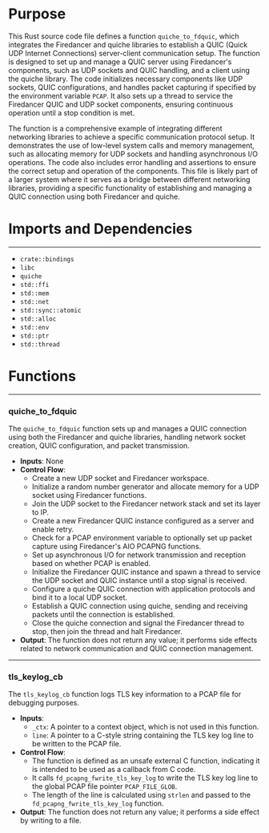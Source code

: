 # Purpose
This Rust source code file defines a function `quiche_to_fdquic`, which integrates the Firedancer and quiche libraries to establish a QUIC (Quick UDP Internet Connections) server-client communication setup. The function is designed to set up and manage a QUIC server using Firedancer's components, such as UDP sockets and QUIC handling, and a client using the quiche library. The code initializes necessary components like UDP sockets, QUIC configurations, and handles packet capturing if specified by the environment variable `PCAP`. It also sets up a thread to service the Firedancer QUIC and UDP socket components, ensuring continuous operation until a stop condition is met.

The function is a comprehensive example of integrating different networking libraries to achieve a specific communication protocol setup. It demonstrates the use of low-level system calls and memory management, such as allocating memory for UDP sockets and handling asynchronous I/O operations. The code also includes error handling and assertions to ensure the correct setup and operation of the components. This file is likely part of a larger system where it serves as a bridge between different networking libraries, providing a specific functionality of establishing and managing a QUIC connection using both Firedancer and quiche.
# Imports and Dependencies

---
- `crate::bindings`
- `libc`
- `quiche`
- `std::ffi`
- `std::mem`
- `std::net`
- `std::sync::atomic`
- `std::alloc`
- `std::env`
- `std::ptr`
- `std::thread`


# Functions

---
### quiche\_to\_fdquic
The `quiche_to_fdquic` function sets up and manages a QUIC connection using both the Firedancer and quiche libraries, handling network socket creation, QUIC configuration, and packet transmission.
- **Inputs**: None
- **Control Flow**:
    - Create a new UDP socket and Firedancer workspace.
    - Initialize a random number generator and allocate memory for a UDP socket using Firedancer functions.
    - Join the UDP socket to the Firedancer network stack and set its layer to IP.
    - Create a new Firedancer QUIC instance configured as a server and enable retry.
    - Check for a PCAP environment variable to optionally set up packet capture using Firedancer's AIO PCAPNG functions.
    - Set up asynchronous I/O for network transmission and reception based on whether PCAP is enabled.
    - Initialize the Firedancer QUIC instance and spawn a thread to service the UDP socket and QUIC instance until a stop signal is received.
    - Configure a quiche QUIC connection with application protocols and bind it to a local UDP socket.
    - Establish a QUIC connection using quiche, sending and receiving packets until the connection is established.
    - Close the quiche connection and signal the Firedancer thread to stop, then join the thread and halt Firedancer.
- **Output**: The function does not return any value; it performs side effects related to network communication and QUIC connection management.


---
### tls\_keylog\_cb
The `tls_keylog_cb` function logs TLS key information to a PCAP file for debugging purposes.
- **Inputs**:
    - `_ctx`: A pointer to a context object, which is not used in this function.
    - `line`: A pointer to a C-style string containing the TLS key log line to be written to the PCAP file.
- **Control Flow**:
    - The function is defined as an unsafe external C function, indicating it is intended to be used as a callback from C code.
    - It calls `fd_pcapng_fwrite_tls_key_log` to write the TLS key log line to the global PCAP file pointer `PCAP_FILE_GLOB`.
    - The length of the line is calculated using `strlen` and passed to the `fd_pcapng_fwrite_tls_key_log` function.
- **Output**: The function does not return any value; it performs a side effect by writing to a file.


